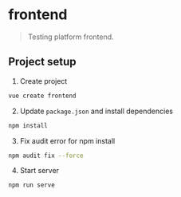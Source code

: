 # frontend

> Testing platform frontend.

## Project setup

1. Create project

```sh
vue create frontend
```

2. Update `package.json` and install dependencies

```sh
npm install
```

3. Fix audit error for npm install

```sh
npm audit fix --force
```

4. Start server

```sh
npm run serve
```

